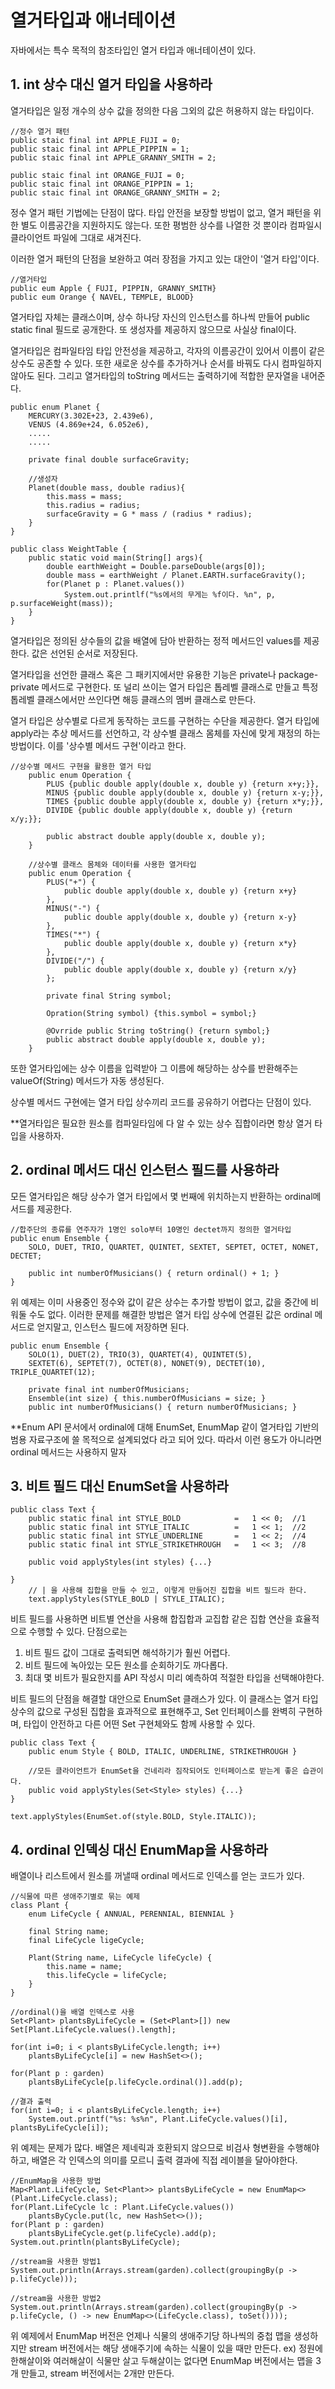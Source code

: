 # 열거타입과 애너테이션
자바에서는 특수 목적의 참조타입인 열거 타입과 애너테이션이 있다.

## 1. int 상수 대신 열거 타입을 사용하라
열거타입은 일정 개수의 상수 값을 정의한 다음 그외의 값은 허용하지 않는 타입이다.

    //정수 열거 패턴
    public staic final int APPLE_FUJI = 0;
    public staic final int APPLE_PIPPIN = 1;
    public staic final int APPLE_GRANNY_SMITH = 2;

    public staic final int ORANGE_FUJI = 0;
    public staic final int ORANGE_PIPPIN = 1;
    public staic final int ORANGE_GRANNY_SMITH = 2;

정수 열거 패턴 기법에는 단점이 많다. 타입 안전을 보장할 방법이 없고, 열거 패턴을 위한 별도 이름공간을 지원하지도 않는다. 또한 평범한 상수를 나열한 것 뿐이라 컴파일시 클라이언트 파일에 그대로 새겨진다. 

이러한 열거 패턴의 단점을 보완하고 여러 장점을 가지고 있는 대안이 '열거 타입'이다.

    //열거타입
    public eum Apple { FUJI, PIPPIN, GRANNY_SMITH}
    public eum Orange { NAVEL, TEMPLE, BLOOD}

열거타입 자체는 클래스이며, 상수 하나당 자신의 인스턴스를 하나씩 만들어 public static final 필드로 공개한다. 또 생성자를 제공하지 않으므로 사실상 final이다.

열거타입은 컴파일타임 타입 안전성을 제공하고, 각자의 이름공간이 있어서 이름이 같은 상수도 공존할 수 있다. 또한 새로운 상수를 추가하거나 순서를 바꿔도 다시 컴파일하지 않아도 된다. 그리고 열거타입의 toString 메서드는 출력하기에 적합한 문자열을 내어준다.

    public enum Planet {
        MERCURY(3.302E+23, 2.439e6),
        VENUS (4.869e+24, 6.052e6),
        .....
        .....

        private final double surfaceGravity;

        //생성자
        Planet(double mass, double radius){
            this.mass = mass;
            this.radius = radius;
            surfaceGravity = G * mass / (radius * radius);
        }
    }

    public class WeightTable {
        public static void main(String[] args){
            double earthWeight = Double.parseDouble(args[0]);
            double mass = earthWeight / Planet.EARTH.surfaceGravity();
            for(Planet p : Planet.values())
                System.out.printlf("%s에서의 무게는 %f이다. %n", p, p.surfaceWeight(mass));
        }
    }

열거타입은 정의된 상수들의 값을 배열에 담아 반환하는 정적 메서드인 values를 제공한다. 값은 선언된 순서로 저장된다.

열거타입을 선언한 클래스 혹은 그 패키지에서만 유용한 기능은 private나 package-private 메서드로 구현한다. 또 널리 쓰이는 열거 타입은 톱레벨 클래스로 만들고 특정 톱레벨 클래스에서만 쓰인다면 해등 클래스의 멤버 클래스로 만든다.

열거 타입은 상수별로 다르게 동작하는 코드를 구현하는 수단을 제공한다. 열거 타입에 apply라는 추상 메서드를 선언하고, 각 상수별 클래스 몸체를 자신에 맞게 재정의 하는 방법이다. 이를 '상수별 메서드 구현'이라고 한다.

    //상수별 메서드 구현을 활용한 열거 타입
        public enum Operation {
            PLUS {public double apply(double x, double y) {return x+y;}},
            MINUS {public double apply(double x, double y) {return x-y;}},
            TIMES {public double apply(double x, double y) {return x*y;}},
            DIVIDE {public double apply(double x, double y) {return x/y;}};

            public abstract double apply(double x, double y);
        }

        //상수별 클래스 몸체와 데이터를 사용한 열거타입
        public enum Operation {
            PLUS("+") {
                public double apply(double x, double y) {return x+y}
            },
            MINUS("-") {
                public double apply(double x, double y) {return x-y}
            },
            TIMES("*") {
                public double apply(double x, double y) {return x*y}
            },
            DIVIDE("/") {
                public double apply(double x, double y) {return x/y}
            };

            private final String symbol;

            Opration(String symbol) {this.symbol = symbol;}

            @Ovrride public String toString() {return symbol;}
            public abstract double apply(double x, double y);
        }

또한 열거타입에는 상수 이름을 입력받아 그 이름에 해당하는 상수를 반환해주는 valueOf(String) 메서드가 자동 생성된다.

상수별 메서드 구현에는 열거 타입 상수끼리 코드를 공유하기 어렵다는 단점이 있다.

**열거타입은 필요한 원소를 컴파일타임에 다 알 수 있는 상수 집합이라면 항상 열거 타입을 사용하자.

## 2. ordinal 메서드 대신 인스턴스 필드를 사용하라
모든 열거타입은 해당 상수가 열거 타입에서 몇 번째에 위치하는지 반환하는 ordinal메서드를 제공한다.

    //합주단의 종류를 연주자가 1명인 solo부터 10명인 dectet까지 정의한 열거타입
    public enum Ensemble {
        SOLO, DUET, TRIO, QUARTET, QUINTET, SEXTET, SEPTET, OCTET, NONET, DECTET;

        public int numberOfMusicians() { return ordinal() + 1; }
    }

위 예제는 이미 사용중인 정수와 값이 같은 상수는 추가할 방법이 없고, 값을 중간에 비워둘 수도 없다. 이러한 문제를 해결한 방법은 열거 타입 상수에 연결된 값은 ordinal 메서드로 얻지말고, 인스턴스 필드에 저장하면 된다.

    public enum Ensemble {
        SOLO(1), DUET(2), TRIO(3), QUARTET(4), QUINTET(5),
        SEXTET(6), SEPTET(7), OCTET(8), NONET(9), DECTET(10), TRIPLE_QUARTET(12);

        private final int numberOfMusicians;
        Ensemble(int size) { this.numberOfMusicians = size; }
        public int numberOfMusicians() { return numberOfMusicians; }

**Enum API 문서에서 ordinal에 대해 EnumSet, EnumMap 같이 열거타입 기반의 범용 자료구조에 쓸 목적으로 설계되었다 라고 되어 있다. 따라서 이런 용도가 아니라면 ordinal 메서드는 사용하지 말자

## 3. 비트 필드 대신 EnumSet을 사용하라

    public class Text {
        public static final int STYLE_BOLD            =   1 << 0;  //1
        public static final int STYLE_ITALIC          =   1 << 1;  //2
        public static final int STYLE_UNDERLINE       =   1 << 2;  //4
        public static final int STYLE_STRIKETHROUGH   =   1 << 3;  //8

        public void applyStyles(int styles) {...}

    }
        // | 을 사용해 집합을 만들 수 있고, 이렇게 만들어진 집합을 비트 필드라 한다.
        text.applyStyles(STYLE_BOLD | STYLE_ITALIC);

비트 필드를 사용하면 비트별 연산을 사용해 합집합과 교집합 같은 집합 연산을 효율적으로 수행할 수 있다. 단점으로는
1) 비트 필드 값이 그대로 출력되면 해석하기가 훨씬 어렵다.
2) 비트 필드에 녹아있는 모든 원소를 순회하기도 까다롭다.
3) 최대 몇 비트가 필요한지를 API 작성시 미리 예측하여 적절한 타입을 선택해야한다.

비트 필드의 단점을 해결할 대안으로 EnumSet 클래스가 있다. 이 클래스는 열거 타입 상수의 값으로 구성된 집합을 효과적으로 표현해주고, Set 인터페이스를 완벽히 구현하며, 타입이 안전하고 다른 어떤 Set 구현체와도 함께 사용할 수 있다.

    public class Text {
        public enum Style { BOLD, ITALIC, UNDERLINE, STRIKETHROUGH }

        //모든 클라이언트가 EnumSet을 건네리라 짐작되어도 인터페이스로 받는게 좋은 습관이다.
        public void applyStyles(Set<Style> styles) {...}
    }

    text.applyStyles(EnumSet.of(style.BOLD, Style.ITALIC));

## 4. ordinal 인덱싱 대신 EnumMap을 사용하라
배열이나 리스트에서 원소를 꺼낼때 ordinal 메서드로 인덱스를 얻는 코드가 있다.

    //식물에 따른 생애주기별로 묶는 예제
    class Plant {
        enum LifeCycle { ANNUAL, PERENNIAL, BIENNIAL }

        final String name;
        final LifeCycle ligeCycle;

        Plant(String name, LifeCycle lifeCycle) {
            this.name = name;
            this.lifeCycle = lifeCycle;
        }
    }

    //ordinal()을 배열 인덱스로 사용
    Set<Plant> plantsByLifeCycle = (Set<Plant>[]) new Set[Plant.LifeCycle.values().length];

    for(int i=0; i < plantsByLifeCycle.length; i++)
        plantsByLifeCycle[i] = new HashSet<>();

    for(Plant p : garden)
        plantsByLifeCycle[p.lifeCycle.ordinal()].add(p);

    //결과 출력
    for(int i=0; i < plantsByLifeCycle.length; i++)
        System.out.printf("%s: %s%n", Plant.LifeCycle.values()[i], plantsByLifeCycle[i]);

위 예제는 문제가 많다. 배열은 제네릭과 호환되지 않으므로 비검사 형변환을 수행해야하고, 배열은 각 인덱스의 의미를 모르니 출력 결과에 직접 레이블을 달아야한다.

    //EnumMap을 사용한 방법
    Map<Plant.LifeCycle, Set<Plant>> plantsByLifeCycle = new EnumMap<>(Plant.LifeCycle.class);
    for(Plant.LifeCycle lc : Plant.LifeCycle.values())
        plantsByCycle.put(lc, new HashSet<>());
    for(Plant p : garden)
        plantsByLifeCycle.get(p.lifeCycle).add(p);
    System.out.println(plantsByLifeCycle);
    
    //stream을 사용한 방법1
    System.out.println(Arrays.stream(garden).collect(groupingBy(p -> p.lifeCycle)));

    //stream을 사용한 방법2
    System.out.println(Arrays.stream(garden).collect(groupingBy(p -> p.lifeCycle, () -> new EnumMap<>(LifeCycle.class), toSet())));

위 예제에서 EnumMap 버전은 언제나 식물의 생애주기당 하나씩의 중첩 맵을 생성하지만 stream 버전에서는 해당 생애주기에 속하는 식물이 있을 때만 만든다. ex) 정원에 한해살이와 여러해살이 식물만 살고 두해살이는 없다면 EnumMap 버전에서는 맵을 3개 만들고, stream 버전에서는 2개만 만든다.